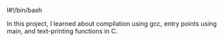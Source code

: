 I#!/bin/bash

In this project, I learned about compilation using gcc, entry points using main, and text-printing functions in C.
